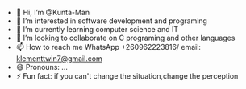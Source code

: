 - 👋 Hi, I’m @Kunta-Man
- 👀 I’m interested in software development and programing
- 🌱 I’m currently learning computer science and IT
- 💞️ I’m looking to collaborate on  C programing and other languages
- 📫 How to reach me WhatsApp +260962223816/ email: klementtwin7@gmail.com
- 😄 Pronouns: ...
- ⚡ Fun fact: if you can't change the situation,change the perception

<!---
Kunta-Man/Kunta-Man is a ✨ special ✨ repository because its `README.md` (this file) appears on your GitHub profile.
You can click the Preview link to take a look at your changes.
--->
